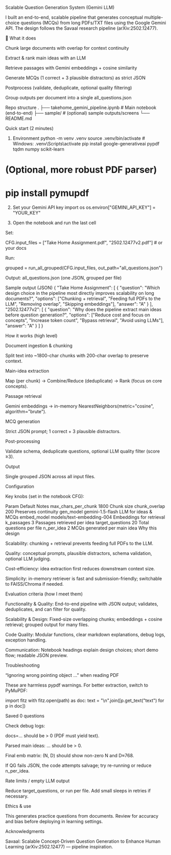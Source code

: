 Scalable Question Generation System (Gemini LLM)

I built an end-to-end, scalable pipeline that generates conceptual multiple-choice questions (MCQs) from long PDFs/TXT files using the Google Gemini API. The design follows the Savaal research pipeline (arXiv:2502.12477).

🔎 What it does

Chunk large documents with overlap for context continuity

Extract & rank main ideas with an LLM

Retrieve passages with Gemini embeddings + cosine similarity

Generate MCQs (1 correct + 3 plausible distractors) as strict JSON

Postprocess (validate, deduplicate, optional quality filtering)

Group outputs per document into a single all_questions.json

Repo structure
.
├── takehome_gemini_pipeline.ipynb     # Main notebook (end-to-end)
├── sample/                            # (optional) sample outputs/screens
└── README.md

Quick start (2 minutes)
1) Environment
python -m venv .venv
source .venv/bin/activate      # Windows: .venv\Scripts\activate
pip install google-generativeai pypdf tqdm numpy scikit-learn
# (Optional, more robust PDF parser)
# pip install pymupdf

2) Set your Gemini API key
import os
os.environ["GEMINI_API_KEY"] = "YOUR_KEY"

3) Open the notebook and run the last cell

Set:

CFG.input_files = ["Take Home Assignment.pdf", "2502.12477v2.pdf"]  # or your docs


Run:

grouped = run_all_grouped(CFG.input_files, out_path="all_questions.json")


Output: all_questions.json (one JSON, grouped per file)

Sample output (JSON)
{
  "Take Home Assignment": [
    {
      "question": "Which design choice in the pipeline most directly improves scalability on long documents?",
      "options": ["Chunking + retrieval", "Feeding full PDFs to the LLM", "Removing overlap", "Skipping embeddings"],
      "answer": "A"
    }
  ],
  "2502.12477v2": [
    {
      "question": "Why does the pipeline extract main ideas before question generation?",
      "options": ["Reduce cost and focus on concepts", "Increase token count", "Bypass retrieval", "Avoid using LLMs"],
      "answer": "A"
    }
  ]
}

How it works (high level)

Document ingestion & chunking

Split text into ~1800-char chunks with 200-char overlap to preserve context.

Main-idea extraction

Map (per chunk) → Combine/Reduce (deduplicate) → Rank (focus on core concepts).

Passage retrieval

Gemini embeddings → in-memory NearestNeighbors(metric="cosine", algorithm="brute").

MCQ generation

Strict JSON prompt; 1 correct + 3 plausible distractors.

Post-processing

Validate schema, deduplicate questions, optional LLM quality filter (score ≥3).

Output

Single grouped JSON across all input files.

Configuration

Key knobs (set in the notebook CFG):

Param	Default	Notes
max_chars_per_chunk	1800	Chunk size
chunk_overlap	200	Preserves continuity
gen_model	gemini-1.5-flash	LLM for ideas & MCQs
embed_model	models/text-embedding-004	Embeddings for retrieval
k_passages	3	Passages retrieved per idea
target_questions	20	Total questions per file
n_per_idea	2	MCQs generated per main idea
Why this design

Scalability: chunking + retrieval prevents feeding full PDFs to the LLM.

Quality: conceptual prompts, plausible distractors, schema validation, optional LLM judging.

Cost-efficiency: idea extraction first reduces downstream context size.

Simplicity: in-memory retriever is fast and submission-friendly; switchable to FAISS/Chroma if needed.

Evaluation criteria (how I meet them)

Functionality & Quality: End-to-end pipeline with JSON output; validates, deduplicates, and can filter for quality.

Scalability & Design: Fixed-size overlapping chunks; embeddings + cosine retrieval; grouped output for many files.

Code Quality: Modular functions, clear markdown explanations, debug logs, exception handling.

Communication: Notebook headings explain design choices; short demo flow; readable JSON preview.

Troubleshooting

“Ignoring wrong pointing object …” when reading PDF

These are harmless pypdf warnings. For better extraction, switch to PyMuPDF:

import fitz
with fitz.open(path) as doc:
    text = "\n".join([p.get_text("text") for p in doc])


Saved 0 questions

Check debug logs:

docs=… should be > 0 (PDF must yield text).

Parsed main ideas: … should be > 0.

Final emb matrix: (N, D) should show non-zero N and D≈768.

If QG fails JSON, the code attempts salvage; try re-running or reduce n_per_idea.

Rate limits / empty LLM output

Reduce target_questions, or run per file. Add small sleeps in retries if necessary.

Ethics & use

This generates practice questions from documents. Review for accuracy and bias before deploying in learning settings.

Acknowledgments

Savaal: Scalable Concept-Driven Question Generation to Enhance Human Learning (arXiv:2502.12477) — pipeline inspiration.
